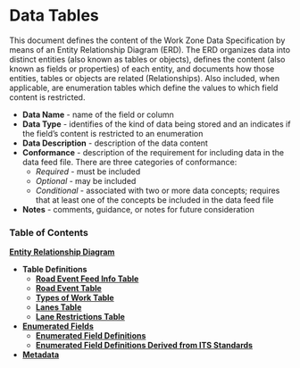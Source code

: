# **Data Tables**

This document defines the content of the Work Zone Data Specification by means of an Entity Relationship Diagram (ERD). The ERD organizes data into distinct entities (also known as tables or objects), defines the content (also known as fields or properties) of each entity, and documents how those entities, tables or objects are related (Relationships).  Also included, when applicable, are enumeration tables which define the values to which field content is restricted.
- **Data Name** - name of the field or column 
- **Data Type** - identifies of the kind of data being stored and an indicates if the field’s content is restricted to an enumeration
- **Data Description** - description of the data content
- **Conformance** - description of the requirement for including data in the data feed file. There are three categories of conformance:
    - *Required* - must be included
    - *Optional* - may be included
    - *Conditional* - associated with two or more data concepts; requires that at least one of the concepts be included in the data feed file
- **Notes** - comments, guidance, or notes for future consideration

### Table of Contents
[**Entity Relationship Diagram**](/data-tables/road_event_erd.png)
- **Table Definitions**
    - [**Road Event Feed Info Table**](/data-tables/road_event_feed_info.md)
    - [**Road Event Table**](/data-tables/road_events.md)
    - [**Types of Work Table**](/data-tables/types_of_work.md)
    - [**Lanes Table**](/data-tables/lanes.md)
    - [**Lane Restrictions Table**](/data-tables/lane_restrictions.md)
- [**Enumerated Fields**](/data-tables/enumerated-fields.md) 
    - [**Enumerated Field Definitions**](/data-tables/enumerated-field-definitions.md) 
    - [**Enumerated Field Definitions Derived from ITS Standards**](/data-tables/enumerated-field-definitions-derived-from-its-standards.md)
- [**Metadata**](https://github.com/usdot-jpo-ode/jpo-wzdx/blob/master/data-tables/metadata.md) 


